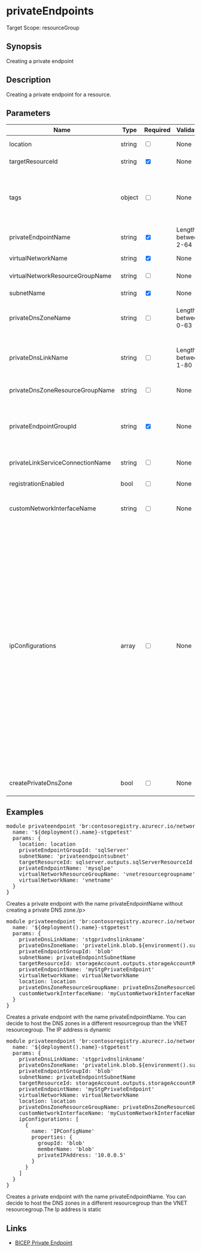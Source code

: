 ﻿# privateEndpoints

Target Scope: resourceGroup

## Synopsis
Creating a private endpoint

## Description
Creating a private endpoint for a resource.

## Parameters
| Name | Type | Required | Validation | Default value | Description |
| -- |  -- | -- | -- | -- | -- |
| location | string | <input type="checkbox"> | None | <pre>resourceGroup().location</pre> | Specifies the Azure location where the private endpoint should be created. |
| targetResourceId | string | <input type="checkbox" checked> | None | <pre></pre> | The target resource id where this private endpoint is created for. |
| tags | object | <input type="checkbox"> | None | <pre>{}</pre> | The tags to apply to this resource. This is an object with key/value pairs.<br>Example:<br>{<br>&nbsp;&nbsp;&nbsp;FirstTag: myvalue<br>&nbsp;&nbsp;&nbsp;SecondTag: another value<br>} |
| privateEndpointName | string | <input type="checkbox" checked> | Length between 2-64 | <pre></pre> | The name for the private endpoint resource to be upserted. |
| virtualNetworkName | string | <input type="checkbox" checked> | None | <pre></pre> | The name of the virtual network you want to create the private endpoint in. Should be pre-existing. |
| virtualNetworkResourceGroupName | string | <input type="checkbox"> | None | <pre>resourceGroup().name</pre> | The name of the resource group where the virtual network resides in. |
| subnetName | string | <input type="checkbox" checked> | None | <pre></pre> | The name of the subnet in the virtual network you want to create the private endpoint in. Should be pre-existing. |
| privateDnsZoneName | string | <input type="checkbox"> | Length between 0-63 | <pre>''</pre> | The name of the private DNS zone in which the private endpoint can be looked up.<br>Example:<br>'privatelink.blob.&#36;{environment().suffixes.storage}' |
| privateDnsLinkName | string | <input type="checkbox"> | Length between 1-80 | <pre>privateEndpointName</pre> | The name of the virtual network link in the DNS Zone.<br>After you create a private DNS zone in Azure, you will need to link a virtual network to it.<br>A virtual network can be linked to private DNS zone as a registration (autoregistration true) or as a resolution virtual network (autoregistration false). |
| privateDnsZoneResourceGroupName | string | <input type="checkbox"> | None | <pre>az.resourceGroup().name</pre> | The name of the resourcegroup where the private DNS zone for the private endpoint resides or will reside in. |
| privateEndpointGroupId | string | <input type="checkbox" checked> | None | <pre></pre> | The ID(s) of the group(s) obtained from the remote resource that this private endpoint should connect to.<br>For example: blob, queue, table, file, registry, sites<br>Example<br>[<br>&nbsp;&nbsp;&nbsp;'sqlServer'<br>] |
| privateLinkServiceConnectionName | string | <input type="checkbox"> | None | <pre>'&#36;{privateEndpointName}-&#36;{privateEndpointGroupId}-&#36;{virtualNetworkName}-&#36;{subnetName}'</pre> | Optional parameter to change the default connection name. |
| registrationEnabled | bool | <input type="checkbox"> | None | <pre>false</pre> | Auto register your eligible private endpoints within this DNS zone. Note: This should be default false unless you have a good reason to make this true |
| customNetworkInterfaceName | string | <input type="checkbox"> | None | <pre>''</pre> | The custom name of the network interface attached to the private endpoint. If this parameter is omitted, a random network interface name is generated by Azure. |
| ipConfigurations | array | <input type="checkbox"> | None | <pre>[]</pre> | Parameter used for defining static IP(s) for the private endpoint, see https://learn.microsoft.com/en-us/azure/templates/microsoft.network/privateendpoints?pivots=deployment-language-bicep#privateendpointipconfiguration. The array should contain at least one PrivateEndpointIPConfiguration object which has the following parameters:<br>&nbsp;&nbsp;&nbsp;name: A name for the IPConfiguration resource that is unique within a resource group.<br>&nbsp;&nbsp;&nbsp;groupId: The ID of a group obtained from the remote resource that this private endpoint should connect to (same as the privateEndpointGroupId parameter defined above).<br>&nbsp;&nbsp;&nbsp;memberName: The member name of a group obtained from the remote resource that this private endpoint should connect to. For most resources it's equal to the groupId. See https://learn.microsoft.com/en-us/azure/private-link/manage-private-endpoint?tabs=manage-private-link-cli for more info on how to obtain this property.<br>&nbsp;&nbsp;&nbsp;privateIPAddress: A private ip address obtained from the private endpoint's subnet.<br>Example<br>[<br>&nbsp;&nbsp;&nbsp;{<br>&nbsp;&nbsp;&nbsp;&nbsp;&nbsp;name: 'IPConfigName'<br>&nbsp;&nbsp;&nbsp;&nbsp;&nbsp;properties: {<br>&nbsp;&nbsp;&nbsp;&nbsp;&nbsp;&nbsp;&nbsp;groupId: 'blob'<br>&nbsp;&nbsp;&nbsp;&nbsp;&nbsp;&nbsp;&nbsp;memberName: 'blob'<br>&nbsp;&nbsp;&nbsp;&nbsp;&nbsp;&nbsp;&nbsp;privateIPAddress: '0.0.0.0'<br>&nbsp;&nbsp;&nbsp;&nbsp;&nbsp;}<br>&nbsp;&nbsp;&nbsp;}<br>] |
| createPrivateDnsZone | bool | <input type="checkbox"> | None | <pre>false</pre> | Whether or not to create a private DNS zone for the private endpoint. If this parameter false, no private DNS zone will be created. |

## Examples
<pre>
module privateendpoint 'br:contosoregistry.azurecr.io/network/privateendpoints:latest' = {
  name: '${deployment().name}-stgpetest'
  params: {
    location: location
    privateEndpointGroupId: 'sqlServer'
    subnetName: 'privateendpointsubnet'
    targetResourceId: sqlserver.outputs.sqlServerResourceId
    privateEndpointName: 'mysqlpe'
    virtualNetworkResourceGroupName: 'vnetresourcegroupname'
    virtualNetworkName: 'vnetname'
  }
}
</pre>
<p>Creates a private endpoint with the name privateEndpointName without creating a private DNS zone./p>
<pre>
module privateendpoint 'br:contosoregistry.azurecr.io/network/privateendpoints:latest' = {
  name: '${deployment().name}-stgpetest'
  params: {
    privateDnsLinkName: 'stgprivdnslinkname'
    privateDnsZoneName: 'privatelink.blob.${environment().suffixes.storage}'
    privateEndpointGroupId: 'blob'
    subnetName: privateEndpointSubnetName
    targetResourceId: storageAccount.outputs.storageAccountResourceId
    privateEndpointName: 'myStgPrivateEndpoint'
    virtualNetworkName: virtualNetworkName
    location: location
    privateDnsZoneResourceGroupName: privateDnsZoneResourceGroupName
    customNetworkInterfaceName: 'myCustomNetworkInterfaceName'
  }
}
</pre>
<p>Creates a private endpoint with the name privateEndpointName. You can decide to host the DNS zones in a different resourcegroup than the VNET resourcegroup. The IP address is dynamic</p>
<pre>
module privateendpoint 'br:contosoregistry.azurecr.io/network/privateendpoints:latest' = {
  name: '${deployment().name}-stgpetest'
  params: {
    privateDnsLinkName: 'stgprivdnslinkname'
    privateDnsZoneName: 'privatelink.blob.${environment().suffixes.storage}'
    privateEndpointGroupId: 'blob'
    subnetName: privateEndpointSubnetName
    targetResourceId: storageAccount.outputs.storageAccountResourceId
    privateEndpointName: 'myStgPrivateEndpoint'
    virtualNetworkName: virtualNetworkName
    location: location
    privateDnsZoneResourceGroupName: privateDnsZoneResourceGroupName
    customNetworkInterfaceName: 'myCustomNetworkInterfaceName'
    ipConfigurations: [
      {
        name: 'IPConfigName'
        properties: {
          groupId: 'blob'
          memberName: 'blob'
          privateIPAddress: '10.0.0.5'
        }
      }
    ]
  }
}
</pre>
<p>Creates a private endpoint with the name privateEndpointName. You can decide to host the DNS zones in a different resourcegroup than the VNET resourcegroup.The Ip address is static</p>

## Links
- [BICEP Private Endpoint](https://learn.microsoft.com/en-us/azure/templates/microsoft.network/privateendpoints?pivots=deployment-language-bicep)
